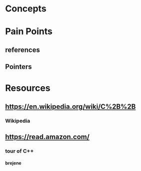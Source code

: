 # Concepts
# Pain Points
## references 
## Pointers
# Resources
## https://en.wikipedia.org/wiki/C%2B%2B
### Wikipedia
## https://read.amazon.com/
### tour of C++
#### brejene
